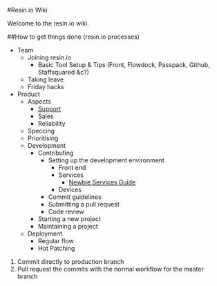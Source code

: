 #Resin.io Wiki

Welcome to the resin.io wiki. 

##How to get things done (resin.io processes)

- Team
  - Joining resin.io
    - Basic Tool Setup & Tips (Front, Flowdock, Passpack, Github, Staffsquared &c?)
  - Taking leave
  - Friday hacks
- Product
  - Aspects
    - [Support](https://github.com/resin-io/hq/wiki/Support)
    - Sales
    - Reliability
  - Speccing
  - Prioritising
  - Development
    - Contributing
      - Setting up the development environment
        - Front end
        - Services
          - [Newbie Services Guide](https://github.com/resin-io/hq/wiki/Newbie-Services-Guide)
        - Devices
      - Commit guidelines
      - Submitting a pull request
      - Code review
    - Starting a new project
    - Maintaining a project
  - Deployment
    - Regular flow
    - Hot Patching

1. Commit directly to production branch
2. Pull request the commits with the normal workflow for the master branch